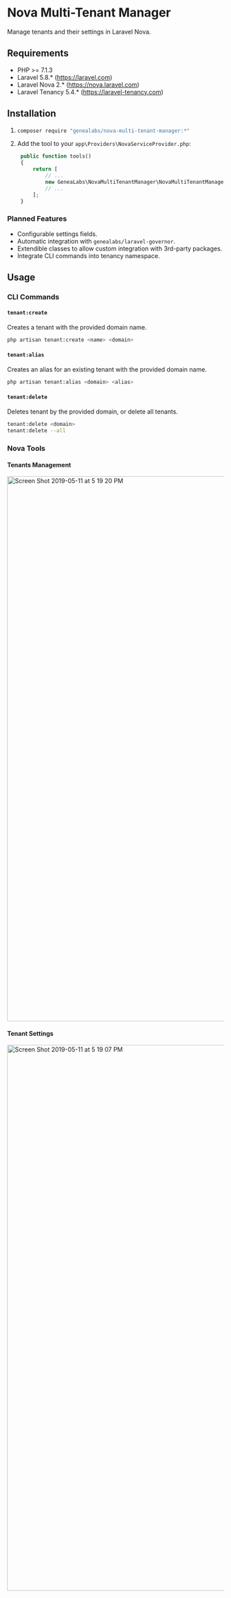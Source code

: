 # Nova Multi-Tenant Manager
Manage tenants and their settings in Laravel Nova.

## Requirements
- PHP >= 7.1.3
- Laravel 5.8.* (https://laravel.com)
- Laravel Nova 2.* (https://nova.laravel.com)
- Laravel Tenancy 5.4.* (https://laravel-tenancy.com)

## Installation
1. ```sh
   composer require "genealabs/nova-multi-tenant-manager:*"
   ```
2. Add the tool to your `app\Providers\NovaServiceProvider.php`:
   ```php
    public function tools()
    {
        return [
            // ...
            new GeneaLabs\NovaMultiTenantManager\NovaMultiTenantManager,
            // ...
        ];
    }
   ```

### Planned Features
- Configurable settings fields.
- Automatic integration with `genealabs/laravel-governor`.
- Extendible classes to allow custom integration with 3rd-party packages.
- Integrate CLI commands into tenancy namespace.

## Usage
### CLI Commands
#### `tenant:create`
Creates a tenant with the provided domain name.
```sh
php artisan tenant:create <name> <domain>
```

#### `tenant:alias`
Creates an alias for an existing tenant with the provided domain name.
```sh
php artisan tenant:alias <domain> <alias>
```

#### `tenant:delete`
Deletes tenant by the provided domain, or delete all tenants.
```sh
tenant:delete <domain>
tenant:delete --all
```

### Nova Tools
#### Tenants Management
<img width="1267" alt="Screen Shot 2019-05-11 at 5 19 20 PM" src="https://user-images.githubusercontent.com/1791050/57576338-26298780-7412-11e9-8a16-44f465d20665.png">

#### Tenant Settings
<img width="1269" alt="Screen Shot 2019-05-11 at 5 19 07 PM" src="https://user-images.githubusercontent.com/1791050/57576337-26298780-7412-11e9-8169-bd1bb38a9924.png">

